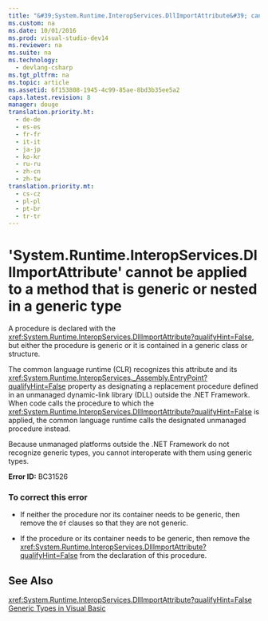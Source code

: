 ```yaml
---
title: "&#39;System.Runtime.InteropServices.DllImportAttribute&#39; cannot be applied to a method that is generic or nested in a generic type"
ms.custom: na
ms.date: 10/01/2016
ms.prod: visual-studio-dev14
ms.reviewer: na
ms.suite: na
ms.technology: 
  - devlang-csharp
ms.tgt_pltfrm: na
ms.topic: article
ms.assetid: 6f153808-1945-4c99-85ae-8bd3b35ee5a2
caps.latest.revision: 8
manager: douge
translation.priority.ht: 
  - de-de
  - es-es
  - fr-fr
  - it-it
  - ja-jp
  - ko-kr
  - ru-ru
  - zh-cn
  - zh-tw
translation.priority.mt: 
  - cs-cz
  - pl-pl
  - pt-br
  - tr-tr
---
```

# &#39;System.Runtime.InteropServices.DllImportAttribute&#39; cannot be applied to a method that is generic or nested in a generic type
A procedure is declared with the <xref:System.Runtime.InteropServices.DllImportAttribute?qualifyHint=False>, but either the procedure is generic or it is contained in a generic class or structure.  
  
 The common language runtime (CLR) recognizes this attribute and its <xref:System.Runtime.InteropServices._Assembly.EntryPoint?qualifyHint=False> property as designating a replacement procedure defined in an unmanaged dynamic-link library (DLL) outside the .NET Framework. When code calls the procedure to which the <xref:System.Runtime.InteropServices.DllImportAttribute?qualifyHint=False> is applied, the common language runtime calls the designated unmanaged procedure instead.  
  
 Because unmanaged platforms outside the .NET Framework do not recognize generic types, you cannot interoperate with them using generic types.  
  
 **Error ID:** BC31526  
  
### To correct this error  
  
-   If neither the procedure nor its container needs to be generic, then remove the `Of` clauses so that they are not generic.  
  
-   If the procedure or its container needs to be generic, then remove the <xref:System.Runtime.InteropServices.DllImportAttribute?qualifyHint=False> from the declaration of this procedure.  
  
## See Also  
 <xref:System.Runtime.InteropServices.DllImportAttribute?qualifyHint=False>   
 [Generic Types in Visual Basic](../Topic/Generic%20Types%20in%20Visual%20Basic%20\(Visual%20Basic\).md)